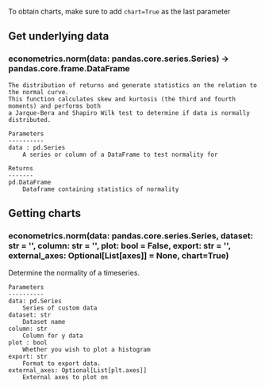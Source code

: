 To obtain charts, make sure to add `chart=True` as the last parameter

## Get underlying data 
### econometrics.norm(data: pandas.core.series.Series) -> pandas.core.frame.DataFrame


    The distribution of returns and generate statistics on the relation to the normal curve.
    This function calculates skew and kurtosis (the third and fourth moments) and performs both
    a Jarque-Bera and Shapiro Wilk test to determine if data is normally distributed.

    Parameters
    ----------
    data : pd.Series
        A series or column of a DataFrame to test normality for

    Returns
    -------
    pd.DataFrame
        Dataframe containing statistics of normality

## Getting charts 
### econometrics.norm(data: pandas.core.series.Series, dataset: str = '', column: str = '', plot: bool = False, export: str = '', external_axes: Optional[List[axes]] = None, chart=True)

Determine the normality of a timeseries.

    Parameters
    ----------
    data: pd.Series
        Series of custom data
    dataset: str
        Dataset name
    column: str
        Column for y data
    plot : bool
        Whether you wish to plot a histogram
    export: str
        Format to export data.
    external_axes: Optional[List[plt.axes]]
        External axes to plot on

